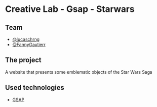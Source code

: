# Creative Lab - Gsap - Starwars

## Team

- [@lucaschrng](https://github.com/lucaschrng)
- [@FannyGautierr](https://github.com/FannyGautierr)

## The project 

A website that presents some emblematic objects of the Star Wars Saga 

## Used technologies

- [GSAP](https://greensock.com/)